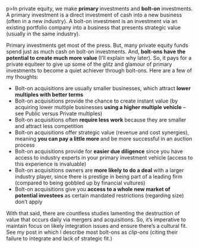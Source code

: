 p>In private equity, we make <strong>primary </strong>investments and <strong>bolt-on</strong> investments. A primary investment is a direct investment of cash into a new business (often in a new industry). A bolt-on investment is an investment via an existing portfolio company into a business that presents strategic value (usually in the same industry).</p><p>Primary investments get most of the press. But, many private equity funds spend just as much cash on bolt-on investments. And, <strong>bolt-ons have the potential to create much more value </strong>(I&#8217;ll explain why later). So, it pays for a private equiteer to give up some of the glitz and glamour of primary investments to become a quiet achiever through bolt-ons. Here are a few of my thoughts:</p><ul><li>Bolt-on acquisitions are usually smaller businesses, which attract <strong>lower multiples with better terms</strong></li><li>Bolt-on acquisitions provide the chance to create instant value (by acquiring lower multiple businesses <strong>using a higher multiple vehicle</strong> &#8211; see Public versus Private multiples)</li><li>Bolt-on acquisitions often <strong>require less work</strong> because they are smaller and attract less competition</li><li>Bolt-on acquisitions offer strategic value (revenue and cost synergies), meaning <strong>you can pay a little more </strong>and be more successful in an auction process</li><li>Bolt-on acquisitions provide for <strong>easier due diligence</strong> since you have access to industry experts in your primary investment vehicle (access to this experience is invaluable)</li><li>Bolt-on acquisitions owners are <strong>more likely to do a deal</strong> with a larger industry player, since there is prestige in being part of a leading firm (compared to being gobbled up by financial vultures)</li><li>Bolt-on acquisitions give you <strong>access to a whole new market of potential investees</strong> as certain mandated restrictions (regarding size) don&#8217;t apply</li></ul><p>With that said, there are countless studies lamenting the destruction of value that occurs daily via mergers and acquisitions. So, it&#8217;s imperative to maintain focus on likely integration issues and ensure there&#8217;s a cultural fit. See my post in which I describe most bolt-ons as <em>clip-ons </em>(citing their failure to integrate and lack of strategic fit.)</p>
